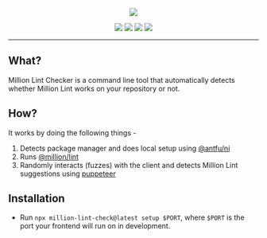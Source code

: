 <div align="center">
  <img src="https://github.com/crnsh/million-lint-check/assets/79533543/1fb563cd-6cbf-4ab7-b1e4-dd49b9da9683"/>
</div>
<p align="center">
  <img src="https://img.shields.io/github/actions/workflow/status/crnsh/million-lint-check/release.yml">
  <img src="https://img.shields.io/npm/v/million-lint-check">
  <img src="https://img.shields.io/npm/l/million-lint-check">
  <img src="https://img.shields.io/npm/dt/million-lint-check">
</p>
<hr/>
  
## What?
Million Lint Checker is a command line tool that automatically detects whether Million Lint works on your repository or not.

## How?
It works by doing the following things - 
1. Detects package manager and does local setup using [@antfu/ni](https://www.npmjs.com/package/@antfu/ni)
3. Runs [@million/lint](https://www.npmjs.com/package/@million/lint)
4. Randomly interacts (fuzzes) with the client and detects Million Lint suggestions using [puppeteer](https://www.npmjs.com/package/puppeteer)

## Installation
- Run `npx million-lint-check@latest setup $PORT`, where `$PORT` is the port your frontend will run on in development.
